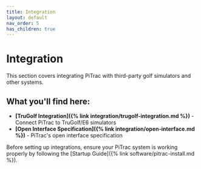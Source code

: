 ```yaml
---
title: Integration
layout: default
nav_order: 5
has_children: true
---
```


# Integration

This section covers integrating PiTrac with third-party golf simulators and other systems.

## What you'll find here:

- **[TruGolf Integration]({% link integration/trugolf-integration.md %})** - Connect PiTrac to TruGolf/E6 simulators
- **[Open Interface Specification]({% link integration/open-interface.md %})** - PiTrac's open interface specification

Before setting up integrations, ensure your PiTrac system is working properly by following the [Startup Guide]({% link software/pitrac-install.md %}).
